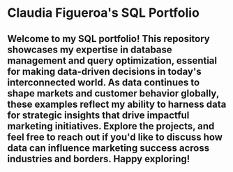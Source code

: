 # Claudia Figueroa's SQL Portfolio

## Welcome to my SQL portfolio! This repository showcases my expertise in database management and query optimization, essential for making data-driven decisions in today's interconnected world. As data continues to shape markets and customer behavior globally, these examples reflect my ability to harness data for strategic insights that drive impactful marketing initiatives. Explore the projects, and feel free to reach out if you'd like to discuss how data can influence marketing success across industries and borders. Happy exploring!
